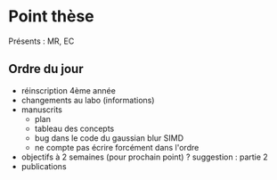 Point thèse
===

Présents : MR, EC

Ordre du jour
---

* réinscription 4ème année
* changements au labo (informations)
* manuscrits
  * plan
  * tableau des concepts
  * bug dans le code du gaussian blur SIMD
  * ne compte pas écrire forcément dans l'ordre
* objectifs à 2 semaines (pour prochain point) ? suggestion : partie 2
* publications
